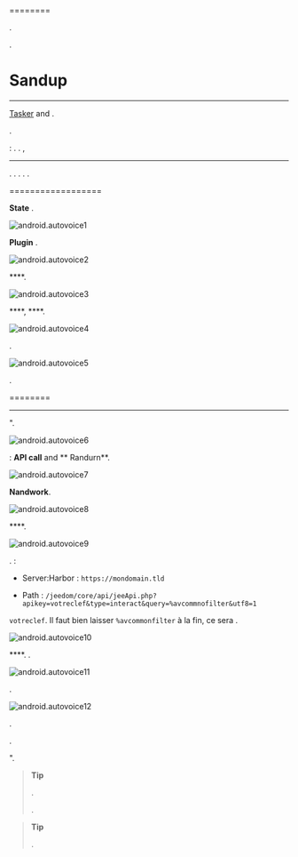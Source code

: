  
========


. 

.

Sandup 
============

 
-------------



[Tasker](https://play.google.com/store/apps/dandails?id=nand.dinglisch.android.taskerm&hl=fr)
and
[](https://play.google.com/store/apps/dandails?id=com.joaomgcd.autovoice&hl=fr).

.

 : 
. 
. 
,


 
-----------

. 
. 
. 
. 
.

 
==================

 **State** .

![android.autovoice1](images/android.autovoice1.png)

 **Plugin** .

![android.autovoice2](images/android.autovoice2.png)

 ****.

![android.autovoice3](images/android.autovoice3.png)

 ****,  ****.

![android.autovoice4](images/android.autovoice4.png)


.

![android.autovoice5](images/android.autovoice5.png)


.

 
========

 **** 
".

![android.autovoice6](images/android.autovoice6.png)

 : **API call** and **
Randurn**.

![android.autovoice7](images/android.autovoice7.png)

 **Nandwork**.

![android.autovoice8](images/android.autovoice8.png)

 ****.

![android.autovoice9](images/android.autovoice9.png)

. 
 :

-   Server:Harbor : `https://mondomain.tld`

-   Path :
    `/jeedom/core/api/jeeApi.php?apikey=votreclef&type=interact&query=%avcommnofilter&utf8=1`


`votreclef`. Il faut bien laisser `%avcommonfilter` à la fin, ce sera
.

![android.autovoice10](images/android.autovoice10.png)

 ****. 
.

![android.autovoice11](images/android.autovoice11.png)

.

![android.autovoice12](images/android.autovoice12.png)

. 

. 


".

> **Tip**
>
> 
> . 
> 
> .

> **Tip**
>
> 
> 
> 
> .
